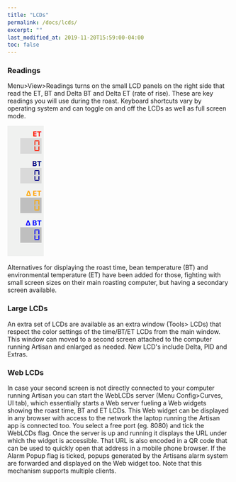 ```yaml
---
title: "LCDs"
permalink: /docs/lcds/
excerpt: ""
last_modified_at: 2019-11-20T15:59:00-04:00
toc: false
---
```


### Readings



 Menu>View>Readings turns on the small LCD panels on the right side that read the ET, BT and Delta BT and Delta ET (rate of rise).  These are key readings you will use during the roast.  Keyboard shortcuts vary by operating system and can toggle on and off the LCDs as well as full screen mode.

 ![view readings](/assets/images/gsg/view-readings.png)

 Alternatives for displaying the roast time, bean temperature (BT) and environmental temperature (ET) have been added for those, fighting with small screen sizes on their main roasting computer, but having a secondary screen available.

### Large LCDs

An extra set of LCDs are available as an extra window (Tools> LCDs) that respect the color settings of the time/BT/ET LCDs from the main window. This window can moved to a second screen attached to the computer running Artisan and enlarged as needed. New LCD's include Delta, PID and Extras.  

### Web LCDs

In case your second screen is not directly connected to your computer running Artisan you can start the WebLCDs server (Menu Config>Curves, UI tab), which essentially starts a Web server fueling a Web widgets showing the roast time, BT and ET LCDs. This Web widget can be displayed in any browser with access to the network the laptop running the Artisan app is connected too. You select a free port (eg. 8080) and tick the WebLCDs flag. Once the server is up and running it displays the URL under which the widget is accessible. That URL is also encoded in a QR code that can be used to quickly open that address in a mobile phone browser. If the Alarm Popup flag is ticked, popups generated by the Artisans alarm system are forwarded and displayed on the Web widget too. Note that this mechanism supports multiple clients.
